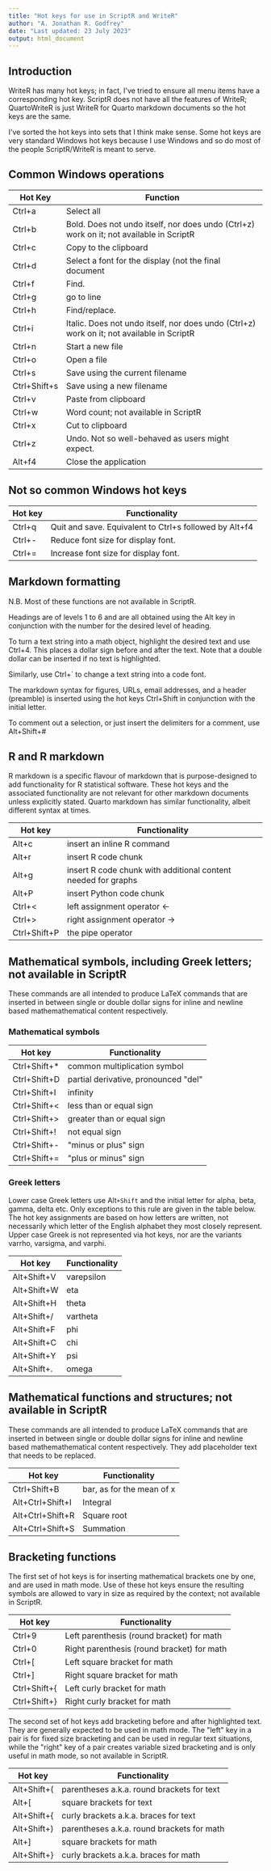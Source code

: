 ```yaml
---
title: "Hot keys for use in ScriptR and WriteR"
author: "A. Jonathan R. Godfrey"
date: "Last updated: 23 July 2023"
output: html_document
---
```



## Introduction

WriteR has many hot keys; in fact, I've tried to ensure all menu items have a corresponding hot key. ScriptR does not have all the features of WriteR; QuartoWriteR is just WriteR for Quarto markdown documents so the hot keys are the same.

I've sorted the hot keys into sets that I think make sense. Some hot keys are very standard Windows hot keys because I use Windows and so do most of the people ScriptR/WriteR is meant to serve.



## Common Windows operations

| Hot Key | Function |
| --- | --- |
| Ctrl+a | Select all |
| Ctrl+b | Bold. Does not undo itself, nor does undo (Ctrl+z) work on it; not available in ScriptR |
| Ctrl+c | Copy to the clipboard |
| Ctrl+d | Select a font for the display (not the final document |
| Ctrl+f | Find. |
| Ctrl+g | go to line |
| Ctrl+h | Find/replace. |
| Ctrl+i | Italic. Does not undo itself, nor does undo (Ctrl+z) work on it; not available in ScriptR |
| Ctrl+n | Start a new file |
| Ctrl+o | Open a file |
| Ctrl+s | Save using the current filename |
| Ctrl+Shift+s | Save using a new filename |
| Ctrl+v | Paste from clipboard |
| Ctrl+w | Word count; not available in ScriptR |
| Ctrl+x | Cut to clipboard |
| Ctrl+z | Undo. Not so well-behaved as users might expect.  |
| Alt+f4 | Close the application|


## Not so common Windows hot keys


| Hot key | Functionality |
| --- | --- |
| Ctrl+q | Quit and save. Equivalent to Ctrl+s followed by Alt+f4 |
| Ctrl+- | Reduce font size for display font. |
| Ctrl+= | Increase font size for display font. |


## Markdown formatting

N.B. Most of these functions are not available in ScriptR.

Headings are of levels 1 to 6 and are all obtained using the Alt key in conjunction with the number for the desired level of heading.

To turn a text string into a math object, highlight the desired text and use Ctrl+4. This places a dollar sign before and after the text. Note that a double dollar can be inserted if no text is highlighted.

Similarly, use Ctrl+` to change a text string into a code font.

The markdown syntax for figures, URLs, email addresses, and a header (preamble)  is inserted using the hot keys Ctrl+Shift in conjunction with the initial letter.

To comment out a selection, or just insert the delimiters for a comment, use Alt+Shift+#



## R and R markdown 

R markdown is a specific flavour of markdown that is purpose-designed to add functionality for R statistical software. These hot keys and the associated functionality are not relevant for other markdown documents unless explicitly stated. Quarto markdown has similar functionality, albeit different syntax at times.

| Hot key | Functionality |
| --- | --- |
| Alt+c  | insert an inline R command  |
| Alt+r  | insert R code chunk |
| Alt+g  | insert R code chunk with additional content needed  for graphs |
| Alt+P | insert Python code chunk |
| Ctrl+< | left assignment operator <- |
| Ctrl+> | right assignment operator -> |
 | Ctrl+Shift+P | the pipe operator |


## Mathematical symbols, including Greek letters; not available in ScriptR 

These commands are all intended to produce LaTeX commands that are inserted in between single or double dollar signs for inline and newline based mathemathematical content respectively.



### Mathematical symbols

| Hot key | Functionality |
| --- | --- |
| Ctrl+Shift+* | common multiplication symbol |
| Ctrl+Shift+D | partial derivative, pronounced "del" |
| Ctrl+Shift+I | infinity |
| Ctrl+Shift+< | less than or equal sign |
| Ctrl+Shift+> | greater than or equal sign |
| Ctrl+Shift+! | not equal sign |
| Ctrl+Shift+- | "minus or plus" sign |
| Ctrl+Shift+= | "plus or minus" sign |

### Greek letters 

Lower case Greek letters use  Alt`+Shift` and the initial letter for alpha, beta, gamma, delta etc. Only exceptions to this rule are given in the table below. The hot key assignments  are based on how letters are written, not necessarily which letter of the English alphabet they most closely represent. Upper case Greek is not represented via hot keys, nor are the variants varrho, varsigma, and varphi.

| Hot key | Functionality |
| --- | --- |
| Alt+Shift+V | varepsilon |
| Alt+Shift+W | eta |
| Alt+Shift+H | theta |
| Alt+Shift+/ | vartheta |
| Alt+Shift+F | phi |
| Alt+Shift+C | chi |
| Alt+Shift+Y | psi |
| Alt+Shift+. | omega |


## Mathematical functions and structures; not available in ScriptR

These commands are all intended to produce LaTeX commands that are inserted in between single or double dollar signs for inline and newline based mathemathematical content respectively. They add placeholder text that needs to be replaced.

| Hot key | Functionality |
| --- | --- |
| Ctrl+Shift+B | bar, as for the mean of x |
| Alt+Ctrl+Shift+I | Integral |
| Alt+Ctrl+Shift+R | Square root |
| Alt+Ctrl+Shift+S | Summation |



## Bracketing functions

The first set of hot keys  is for inserting mathematical brackets one by one, and are used in math mode. Use of these hot keys ensure the resulting symbols are allowed to vary in size as required by the context; not available in ScriptR.

| Hot key | Functionality |
| --- | --- |
| Ctrl+9 | Left parenthesis (round bracket) for math |
| Ctrl+0 | Right parenthesis (round bracket) for math |
| Ctrl+[ | Left square bracket for math |
| Ctrl+] | Right square bracket for math |
| Ctrl+Shift+{ | Left curly bracket for math |
| Ctrl+Shift+} | Right curly bracket for math |

The second set of hot keys add bracketing before and after highlighted  text. They are generally expected to be used in math mode. The "left" key in a pair is for fixed size bracketing and can be used in regular text situations, while the "right" key of a pair creates variable sized bracketing and is only useful in math mode, so not available in ScriptR.

| Hot key | Functionality |
| --- | --- |
| Alt+Shift+( | parentheses a.k.a. round brackets for text |
| Alt+[ | square brackets for text |
| Alt+Shift+{ | curly brackets a.k.a. braces for text |
| Alt+Shift+) | parentheses a.k.a. round brackets for math |
| Alt+] | square brackets for math |
| Alt+Shift+} | curly brackets a.k.a. braces for math |



